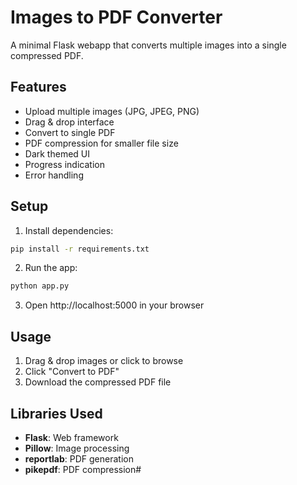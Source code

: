 # Images to PDF Converter

A minimal Flask webapp that converts multiple images into a single compressed PDF.

## Features

- Upload multiple images (JPG, JPEG, PNG)
- Drag & drop interface
- Convert to single PDF
- PDF compression for smaller file size
- Dark themed UI
- Progress indication
- Error handling

## Setup

1. Install dependencies:
```bash
pip install -r requirements.txt
```

2. Run the app:
```bash
python app.py
```

3. Open http://localhost:5000 in your browser

## Usage

1. Drag & drop images or click to browse
2. Click "Convert to PDF" 
3. Download the compressed PDF file

## Libraries Used

- **Flask**: Web framework
- **Pillow**: Image processing
- **reportlab**: PDF generation
- **pikepdf**: PDF compression#
